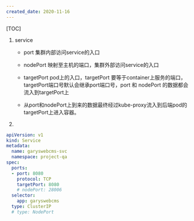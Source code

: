 ```yaml
---
created_date: 2020-11-16
---
```


[TOC]

1. service
    - port  集群内部访问service的入口
    - nodePort 映射至主机的端口，集群外部访问service的入口
    - targetPort  pod上的入口，targetPort 要等于container上服务的端口，targetPort端口号默认会继承port端口号，port 和 nodePort 的数据都会流入到targetPort上

    - 从port和nodePort上到来的数据最终经过kube-proxy流入到后端pod的targetPort上进入容器。

2. 
```yaml
apiVersion: v1
kind: Service
metadata:
  name: garyswebcms-svc
  namespace: project-qa
spec:
  ports:
  - port: 8080
    protocol: TCP
    targetPort: 8080
    # nodePort: 28006
  selector:
    app: garyswebcms
  type: ClusterIP
  # type: NodePort

```